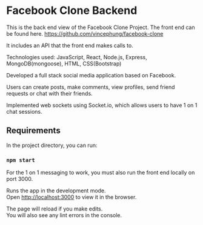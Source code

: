 # Facebook Clone Backend

This is the back end view of the Facebook Clone Project. The front end can be found here.  https://github.com/vincephung/facebook-clone

It includes an API that the front end makes calls to.

Technologies used: JavaScript, React, Node.js, Express, MongoDB(mongoose), HTML, CSS(Bootstrap)

Developed a full stack social media application based on Facebook.

Users can create posts, make comments, view profiles, send friend requests or chat with their friends.

Implemented web sockets using Socket.io, which allows users to have 1 on 1 chat sessions.


## Requirements

In the project directory, you can run:

### `npm start`
For the 1 on 1 messaging to work, you must also run the front end locally on port 3000.

Runs the app in the development mode.\
Open [http://localhost:3000](http://localhost:3000) to view it in the browser.

The page will reload if you make edits.\
You will also see any lint errors in the console.

